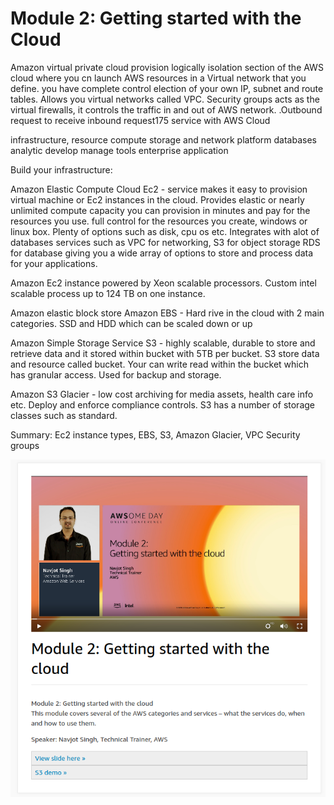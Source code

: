 # Module 2: Getting started with the Cloud

Amazon virtual private cloud provision logically isolation section of the AWS cloud where you cn launch AWS resources in a Virtual network that you define. you have complete control election of your own IP, subnet and route tables. Allows you virtual networks called VPC. Security groups acts as the virtual firewalls, it controls the traffic in and out of AWS network. .Outbound request to receive inbound request175 service with AWS Cloud

infrastructure, resource compute storage and network platform databases analytic develop manage tools enterprise application

Build your infrastructure:

Amazon Elastic Compute Cloud Ec2 - service makes it easy to provision virtual machine or Ec2 instances in the cloud. Provides elastic or nearly unlimited compute capacity you can provision in minutes and pay for the resources you use. full control for the resources you create, windows or linux box. Plenty of options such as disk, cpu os etc. Integrates with alot of databases services such as VPC for networking, S3 for object storage RDS for database giving you a wide array of options to store and process data for your applications.

Amazon Ec2 instance powered by Xeon scalable processors. Custom intel scalable process up to 124 TB on one instance. 

Amazon elastic block store Amazon EBS - Hard rive in the cloud with 2 main categories. SSD and HDD which can be scaled down or up

Amazon Simple Storage Service S3 - highly scalable, durable to store and retrieve data and it stored within bucket with 5TB per bucket. S3 store data and resource called bucket. Your can write read within the bucket which has granular access. Used for backup and storage. 

Amazon S3 Glacier - low cost archiving for media assets, health care info etc. Deploy and enforce compliance controls. S3 has a number of storage classes such as standard.

Summary: Ec2 instance types, EBS, S3, Amazon Glacier, VPC Security groups

![](../.gitbook/assets/screenshot-from-2020-11-05-22-36-02.png)



